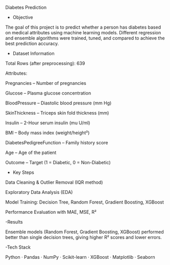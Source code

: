  Diabetes Prediction
- Objective

The goal of this project is to predict whether a person has diabetes based on medical attributes using machine learning models. Different regression and ensemble algorithms were trained, tuned, and compared to achieve the best prediction accuracy.

- Dataset Information

Total Rows (after preprocessing): 639

Attributes:

Pregnancies – Number of pregnancies

Glucose – Plasma glucose concentration

BloodPressure – Diastolic blood pressure (mm Hg)

SkinThickness – Triceps skin fold thickness (mm)

Insulin – 2-Hour serum insulin (mu U/ml)

BMI – Body mass index (weight/height²)

DiabetesPedigreeFunction – Family history score

Age – Age of the patient

Outcome – Target (1 = Diabetic, 0 = Non-Diabetic)

- Key Steps

Data Cleaning & Outlier Removal (IQR method)

Exploratory Data Analysis (EDA)

Model Training: Decision Tree, Random Forest, Gradient Boosting, XGBoost

Performance Evaluation with MAE, MSE, R²

-Results

Ensemble models (Random Forest, Gradient Boosting, XGBoost) performed better than single decision trees, giving higher R² scores and lower errors.

-Tech Stack

Python · Pandas · NumPy · Scikit-learn · XGBoost · Matplotlib · Seaborn
